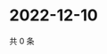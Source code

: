 # 2022-12-10

共 0 条

<!-- BEGIN WEIBO -->
<!-- 最后更新时间 Sat Dec 10 2022 19:00:52 GMT+0800 (China Standard Time) -->

<!-- END WEIBO -->
